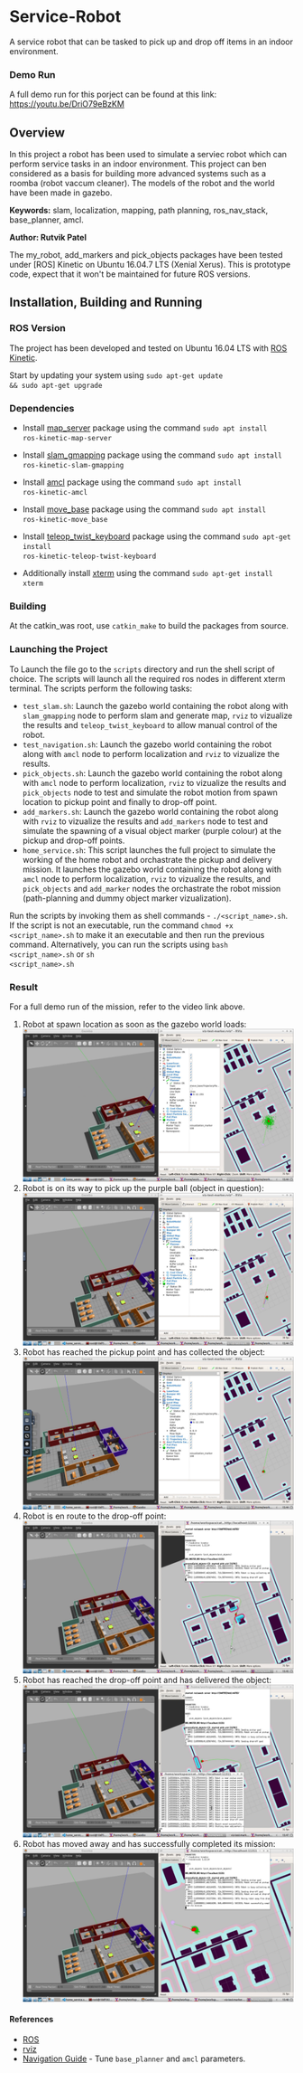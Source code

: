 # Service-Robot
A service robot that can be tasked to pick up and drop off items in an indoor environment.

### Demo Run
A full demo run for this porject can be found at this link: https://youtu.be/DriO79eBzKM

## Overview

In this project a robot has been used to simulate a serviec robot which can perform service tasks in an indoor environment. This project can ben considered as a basis for building more advanced systems such as a roomba (robot vaccum cleaner). The models of the robot and the world have been made in gazebo.

**Keywords:** slam, localization, mapping, path planning, ros_nav_stack, base_planner, amcl.

**Author: Rutvik Patel<br />**

The my_robot, add_markers and pick_objects packages have been tested under [ROS] Kinetic on Ubuntu 16.04.7 LTS (Xenial Xerus).
This is prototype code, expect that it won't be maintained for future ROS versions.

## Installation, Building and Running

### ROS Version

The project has been developed and tested on Ubuntu 16.04 LTS with [ROS Kinetic](wiki.ros.org/kinetic/).

Start by updating your system using <code>sudo apt-get update && sudo apt-get upgrade</code>

### Dependencies

- Install [map_server](http://wiki.ros.org/map_server) package using the command <code>sudo apt install ros-kinetic-map-server</code>
- Install [slam_gmapping](http://wiki.ros.org/slam_gmapping) package using the command <code>sudo apt install ros-kinetic-slam-gmapping</code>
- Install [amcl](http://wiki.ros.org/move_base) package using the command <code>sudo apt install ros-kinetic-amcl</code>
- Install [move_base](http://wiki.ros.org/move_base) package using the command <code>sudo apt install ros-kinetic-move_base</code>
- Install [teleop_twist_keyboard](http://wiki.ros.org/teleop_twist_keyboard) package using the command <code>sudo apt-get install ros-kinetic-teleop-twist-keyboard</code>

- Additionally install [xterm](https://invisible-island.net/xterm/) using the command <code>sudo apt-get install xterm</code>

### Building
At the catkin_was root, use <code>catkin_make</code> to build the packages from source.

### Launching the Project
To Launch the file go to the <code>scripts</code> directory and run the shell script of choice. The scripts will launch all the required ros nodes in different xterm terminal. The scripts perform the following tasks:
- <code>test_slam.sh</code>: Launch the gazebo world containing the robot along with <code>slam_gmapping</code> node to perform slam and generate map, <code>rviz</code> to vizualize the results and <code>teleop_twist_keyboard</code> to allow manual control of the robot.
- <code>test_navigation.sh</code>: Launch the gazebo world containing the robot along with <code>amcl</code> node to perform localization and <code>rviz</code> to vizualize the results.
- <code>pick_objects.sh</code>: Launch the gazebo world containing the robot along with <code>amcl</code> node to perform localization, <code>rviz</code> to vizualize the results and <code>pick_objects</code> node to test and simulate the robot motion from spawn location to pickup point and finally to drop-off point.
- <code>add_markers.sh</code>: Launch the gazebo world containing the robot along with <code>rviz</code> to vizualize the results and <code>add_markers</code> node to test and simulate the spawning of a visual object marker (purple colour) at the pickup and drop-off points.
- <code>home_service.sh</code>: This script launches the full project to simulate the working of the home robot and orchastrate the pickup and delivery mission. It launches the gazebo world containing the robot along with <code>amcl</code> node to perform localization, <code>rviz</code> to vizualize the results, and <code>pick_objects</code> and <code>add_marker</code> nodes the orchastrate the robot mission (path-planning and dummy object marker vizualization).

Run the scripts by invoking them as shell commands - <code>./<script_name>.sh</code>. If the script is not an executable, run the command <code>chmod +x <script_name>.sh</code> to make it an executable and then run the previous command. Alternatively, you can run the scripts using <code>bash <script_name>.sh</code> or <code>sh <script_name>.sh</code>

### Result
For a full demo run of the mission, refer to the video link above.
1. Robot at spawn location as soon as the gazebo world loads: <br>
![spawn](./assets/1_spawn.png)
2. Robot is on its way to pick up the purple ball (object in question):
![en_route_pickup](./assets/2_en_route_pickup.png)
3. Robot has reached the pickup point and has collected the object:
![at_pickup](./assets/3_at_pickup.png)
4. Robot is en route to the drop-off point:
![en_route_dropoff](./assets/4_en_route_dropoff.png)
5. Robot has reached the drop-off point and has delivered the object:
![at_dropoff](./assets/5_at_dropoff.png)
6. Robot has moved away and has successfully completed its mission:
![mission_success](./assets/6_mission_success.png)

#### References
- [ROS](wiki.ros.org/kinetic/)
- [rviz](http://wiki.ros.org/rviz)
- [Navigation Guide](https://www.google.com/url?sa=t&rct=j&q=&esrc=s&source=web&cd=&cad=rja&uact=8&ved=2ahUKEwjvqYny_MP4AhVHEqYKHS0TB7sQFnoECAQQAQ&url=https%3A%2F%2Fkaiyuzheng.me%2Fdocuments%2Fnavguide.pdf&usg=AOvVaw3hrnSbymHa2oHOYNTVlUXN) - Tune <code>base_planner</code> and <code>amcl</code> parameters.
